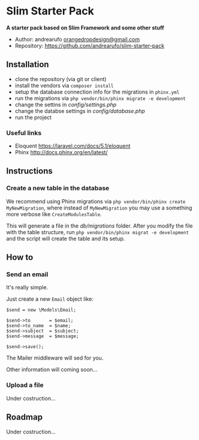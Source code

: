 # Slim Starter Pack

__A starter pack based on Slim Framework and some other stuff__

* Author: andrearufo <orangedropdesign@gmail.com>
* Repository: <https://github.com/andrearufo/slim-starter-pack>

## Installation

* clone the repository (via git or client)
* install the vendors via `composer install`
* setup the database connection info for the migrations in `phinx.yml`
* run the migrations via `php vendor/bin/phinx migrate -e development`
* change the settins in _config/settings.php_
* change the databse settings in _config/database.php_
* run the project

### Useful links

* Eloquent <https://laravel.com/docs/5.1/eloquent>
* Phinx <http://docs.phinx.org/en/latest/>

## Instructions

### Create a new table in the database

We recommend using Phinx migrations via `php vendor/bin/phinx create MyNewMigration`, where instead of `MyNewMigration` you may use a something more verbose like `CreateModulesTable`.

This will generate a file in the _db/migrations_ folder. After you modify the file with the table structure, run `php vendor/bin/phinx migrat -e development` and the script will create the table and its setup.

## How to

### Send an email

It's really simple.

Just create a new `Email` object like:

```
$send = new \Models\Email;

$send->to		= $email;
$send->to_name	= $name;
$send->subject	= $subject;
$send->message	= $message;

$send->save();
```

The Mailer middleware will sed for you.

Other information will coming soon...

### Upload a file

Under costruction...

## Roadmap

Under costruction...